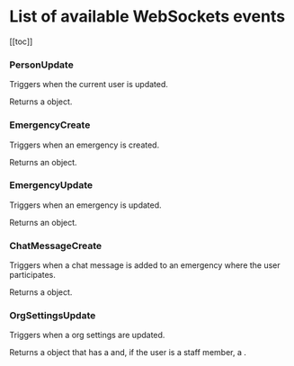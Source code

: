 # List of available WebSockets events

[[toc]]

### PersonUpdate

Triggers when the current user is updated.

Returns a <TypeLink name="Person" /> object.

### EmergencyCreate

Triggers when an emergency is created.

Returns an <TypeLink name="Emergency" /> object.

### EmergencyUpdate

Triggers when an emergency is updated.

Returns an <TypeLink name="Emergency" /> object.

### ChatMessageCreate

Triggers when a chat message is added to an emergency where the user participates.

Returns a <TypeLink name="ChatMessage" /> object.

### OrgSettingsUpdate

Triggers when a org settings are updated.

Returns a <TypeLink name="OrgSettings" /> object that has a <TypeLink name="PublicOrgSettings" /> and, if the user is a staff member, a <TypeLink name="StaffOrgSettings" /> .
